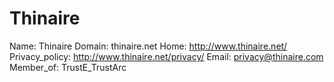 
# Thinaire

Name: Thinaire
Domain: thinaire.net
Home: http://www.thinaire.net/
Privacy_policy: http://www.thinaire.net/privacy/
Email: privacy@thinaire.com
Member_of: TrustE_TrustArc
